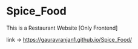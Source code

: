 # Spice_Food

This is a Restaurant Website [Only Frontend]

link -> https://gauravranjan1.github.io/Spice_Food/
